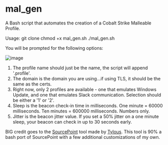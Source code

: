 # mal_gen
A Bash script that automates the creation of a Cobalt Strike Malleable Profile.

Usage:
git clone
chmod +x mal_gen.sh
./mal_gen.sh

You will be prompted for the following options:

![image](https://github.com/tpmiller87/mal_gen/assets/15959707/69d1422d-f239-427f-b995-d6b8fda0f2d2)

1. The profile name should just be the name, the script will append '.profile'.
2. The domain is the domain you are using...if using TLS, it should be the same as the certs.
3. Right now, only 2 profiles are available - one that emulates Windows Update, and one that emulates Slack communication. Selection should be either a '1' or '2'.
4. Sleep is the beacon check-in time in milliseconds. One minute = 60000 milliseconds. Ten minutes = 600000 milliseconds. Numbers only.
5. Jitter is the beacon jitter value. If you set a 50% jitter on a one minute sleep, your beacon can check in up to 30 seconds early.

BIG credit goes to the [SourcePoint](https://github.com/Tylous/SourcePoint) tool made by [Tylous](https://github.com/Tylous).
This tool is 90% a bash port of SourcePoint with a few additional customizations of my own.

